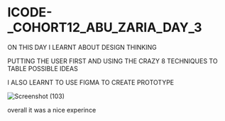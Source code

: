 # ICODE-_COHORT12_ABU_ZARIA_DAY_3
ON THIS DAY I LEARNT ABOUT DESIGN THINKING 

PUTTING THE USER FIRST AND USING THE CRAZY 8 TECHNIQUES TO TABLE POSSIBLE IDEAS 

I ALSO LEARNT TO USE FIGMA TO CREATE PROTOTYPE 

![Screenshot (103)](https://github.com/user-attachments/assets/237797b7-d8dd-44e5-9640-07617c3258ff)

overall it was a nice experince 
